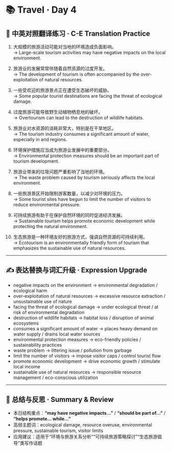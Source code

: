 # 📚 Travel · Day 4

## 📖 中英对照翻译练习 · C-E Translation Practice

1. 大规模的旅游活动可能对当地的环境造成负面影响。  
   → Large-scale tourism activities may have negative impacts on the local environment.

2. 旅游业的发展常常伴随着自然资源的过度开发。  
   → The development of tourism is often accompanied by the over-exploitation of natural resources.

3. 一些受欢迎的旅游景点正在遭受生态破坏的威胁。  
   → Some popular tourist destinations are facing the threat of ecological damage.

4. 过度旅游可能导致野生动植物栖息地的破坏。  
   → Overtourism can lead to the destruction of wildlife habitats.

5. 旅游业对水资源的消耗非常大，特别是在干旱地区。  
   → The tourism industry consumes a significant amount of water, especially in arid regions.

6. 环境保护措施应当成为旅游业发展中的重要部分。  
   → Environmental protection measures should be an important part of tourism development.

7. 旅游业带来的垃圾问题严重影响了当地的环境。  
   → The waste problem caused by tourism seriously affects the local environment.

8. 一些旅游景区开始限制游客数量，以减少对环境的压力。  
   → Some tourist sites have begun to limit the number of visitors to reduce environmental pressure.

9. 可持续旅游有助于在保护自然环境的同时促进经济发展。  
   → Sustainable tourism helps promote economic development while protecting the natural environment.

10. 生态旅游是一种环境友好的旅游方式，强调自然资源的可持续利用。  
    → Ecotourism is an environmentally friendly form of tourism that emphasizes the sustainable use of natural resources.

---

## ✍️ 表达替换与词汇升级 · Expression Upgrade

- negative impacts on the environment → environmental degradation / ecological harm  
- over-exploitation of natural resources → excessive resource extraction / unsustainable use of nature  
- facing the threat of ecological damage → under ecological threat / at risk of environmental degradation  
- destruction of wildlife habitats → habitat loss / disruption of animal ecosystems  
- consumes a significant amount of water → places heavy demand on water supply / drains local water sources  
- environmental protection measures → eco-friendly policies / sustainability practices  
- waste problem → littering issue / pollution from garbage  
- limit the number of visitors → impose visitor caps / control tourist flow  
- promote economic development → drive economic growth / stimulate local income  
- sustainable use of natural resources → responsible resource management / eco-conscious utilization

---

## 🧠 总结与反思 · Summary & Review

- 本日结构重点：**“may have negative impacts…”** / **“should be part of…”** / **“helps promote… while…”**  
- 高频主题词：ecological damage, resource overuse, environmental pressure, sustainable tourism, visitor limits  
- 应用建议：适用于“环境与旅游关系分析”“可持续旅游策略探讨”“生态旅游倡导”类写作话题
